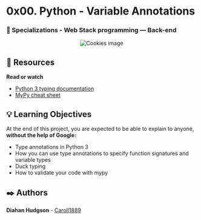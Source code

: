 # 0x00. Python - Variable Annotations
### :open_file_folder: Specializations - Web Stack programming ― Back-end

<p align="center">
    <img src="https://cms-assets.tutsplus.com/uploads/users/34/posts/25594/preview_image/python.jpg" alt="Cookies image">
</p>

## :closed_book: Resources

**Read or watch**
* [Python 3 typing documentation](https://docs.python.org/3/library/typing.html)
* [MyPy cheat sheet](https://mypy.readthedocs.io/en/latest/cheat_sheet_py3.html)

## :bulb: Learning Objectives
At the end of this project, you are expected to be able to explain to anyone, **without the help of Google:**

* Type annotations in Python 3
* How you can use type annotations to specify function signatures and variable types
* Duck typing
* How to validate your code with mypy

## :black_nib: Authors 
**Diahan Hudgson**  -  [Caroll1889](https://github.com/Caroll1889)